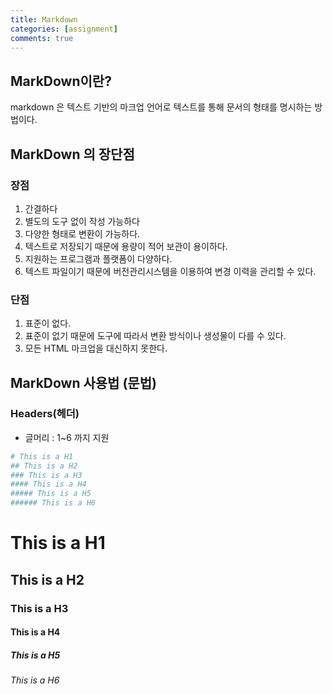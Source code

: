 ```yaml
---
title: Markdown
categories: [assignment]
comments: true
---
```


## MarkDown이란?
markdown 은 텍스트 기반의 마크업 언어로 텍스트를 통해 문서의 형태를 명시하는 방법이다. 

## MarkDown 의 장단점

### 장점
1. 간결하다
2. 별도의 도구 없이 작성 가능하다
3. 다양한 형태로 변환이 가능하다.
4. 텍스트로 저장되기 때문에 용량이 적어 보관이 용이하다.
5. 지원하는 프로그램과 플랫폼이 다양하다.
6. 텍스트 파일이기 때문에 버전관리시스템을 이용하여 변경 이력을 관리할 수 있다. 

### 단점
1. 표준이 없다.
2. 표준이 없기 때문에 도구에 따라서 변환 방식이나 생성물이 다를 수 있다.
3. 모든 HTML 마크업을 대신하지 못한다.

## MarkDown 사용법 (문법)
### Headers(헤더)
- 글머리 : 1~6 까지 지원
```python
# This is a H1
## This is a H2
### This is a H3
#### This is a H4
##### This is a H5
###### This is a H6
```
# This is a H1
## This is a H2
### This is a H3
#### This is a H4
##### This is a H5
###### This is a H6

